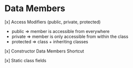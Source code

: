 # Data Members

[x] Access Modifiers (public, private, protected)
  - public => member is accessible from everywhere
  - private => member is only accessible from within the class
  - protected => class + inheriting classes

[x] Constructor Data Members Shortcut

[x] Static class fields



